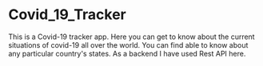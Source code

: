 # Covid_19_Tracker
This is a Covid-19 tracker app. Here you can get to know about the current situations of covid-19 all over the world. You can find able to know about any particular country's states. As a backend I have used Rest API here.
